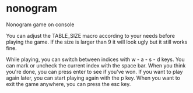 # nonogram
Nonogram game on console


You can adjust the TABLE_SIZE macro according to your needs before playing the game. 
If the size is larger than 9 it will look ugly but it still works fine.

While playing, you can switch between indices with w - a - s - d keys. 
You can mark or uncheck the current index with the space bar. 
When you think you're done, you can press enter to see if you've won. 
If you want to play again later, you can start playing again with the p key.
When you want to exit the game anywhere, you can press the esc key.

